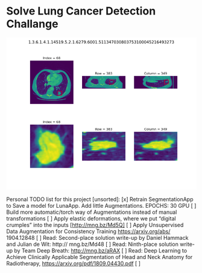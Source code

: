 # Solve Lung Cancer Detection Challange

![alt text](resources/example_detection.png "Example")


Personal TODO list for this project [unsorted]:
[x] Retrain SegmentationApp to Save a model for LunaApp. Add little Augmentations. EPOCHS: 30 GPU
[ ] Build more automatic/torch way of Augmentations instead of manual transformations
[ ] Apply elastic deformations, where we put “digital crumples” into the inputs [http://mng.bz/Md5Q]
[ ] Apply Unsupervised Data Augmentation for Consistency Training https://arxiv.org/abs/ 1904.12848
[ ] Read: Second-place solution write-up by Daniel Hammack and Julian de Wit: http:// mng.bz/Md48
[ ] Read: Ninth-place solution write-up by Team Deep Breath: http://mng.bz/aRAX
[ ] Read: Deep Learning to Achieve Clinically Applicable Segmentation of Head and Neck Anatomy for Radiotherapy, https://arxiv.org/pdf/1809.04430.pdf
[ ]